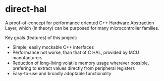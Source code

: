 # direct-hal

A proof-of-concept for performance oriented C++ Hardware Abstraction Layer, which (in theory) can be purposed for many microcontroller families.

Key goals (features) of this project:
- Simple, easily mockable C++ interfaces
- Performance not worse, than that of C HAL, provided by MCU manufacturers
- Reduction of long-living volatile memory usage wherever possible, prefering to extract values directly from peripheral registers
- Easy-to-use and broadly adoptable functionality
